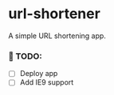 # url-shortener

A simple URL shortening app.

### :book: TODO:

- [ ] Deploy app
- [ ] Add IE9 support
